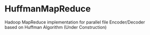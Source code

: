 # HuffmanMapReduce
Hadoop MapReduce implementation for parallel file Encoder/Decoder based on Huffman Algorithm (Under Construction)
